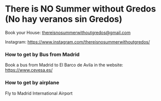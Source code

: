 # There is NO Summer without Gredos (No hay veranos sin Gredos)

Book your House: thereisnosummerwithoutgredos@gmail.com

Instagram: https://www.instagram.com/thereisnosummerwithoutgredos/ <BR>

### How to get by Bus from Madrid
Book a bus from Madrid to El Barco de Avila in the website: https://www.cevesa.es/

### How to get by airplane
Fly to Madrid International Airport 

### 
